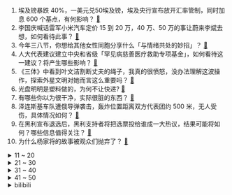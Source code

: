 1. 埃及镑暴跌 40%，一美元兑50埃及镑，埃及央行宣布放开汇率管制，同时加息 600 个基点，有何影响？ [:link:](https://www.zhihu.com/question/647445115)
2. 李国庆喊话雷军小米汽车定价 15 到 20 万，40 万、50 万的事让蔚来李斌去想，如何看待此事？ [:link:](https://www.zhihu.com/question/647458100)
3. 今年三八节，你想给其他女性同胞分享什么「与情绪共处的妙招」？ [:link:](https://www.zhihu.com/question/645945661)
4. 人大代表建议建立中央和省级「罕见病慈善医疗救助专项基金」，如何看待这一建议？将产生哪些影响？ [:link:](https://www.zhihu.com/question/647428526)
5. 《三体》中看到叶文洁割断丈夫的绳子，我真的很愤怒，没办法理解这波操作，探索外星文明对她而言这么重要吗？ [:link:](https://www.zhihu.com/question/636064479)
6. 光盘明明是塑料做的，为何不让快递? [:link:](https://www.zhihu.com/question/522656473)
7. 有哪些你以为很干净，实际很脏的东西？ [:link:](https://www.zhihu.com/question/617131433)
8. 泽连斯基车队遭俄导弹袭击，轰炸位置距离双方代表团约 500 米，无人受伤，具体情况如何？ [:link:](https://www.zhihu.com/question/647450231)
9. 在黑利宣布退选后，黑利支持者将把选票投给谁成一大热议，结果可能将如何？哪些信息值得关注？ [:link:](https://www.zhihu.com/question/647449801)
10. 为什么杨家将的故事被观众们抛弃了？ [:link:](https://www.zhihu.com/question/647151836)
<details>
<summary>11 ~ 20</summary>

11. 美联储主席鲍威尔称未来几个月仍有可能降息，前提是有进一步证据显示通胀回落，释放什么信号？ [:link:](https://www.zhihu.com/question/647439696)
12. 三八节公司让我福利二选一，「半天假」和「现金福利」，怎么选？ [:link:](https://www.zhihu.com/question/646986623)
13. 超长期特别国债主要投向公布，重点支持科技创新、城乡融合发展、粮食能源安全等领域，哪些信息值得关注？ [:link:](https://www.zhihu.com/question/647422172)
14. 成品的移动硬盘好用还是自己买个硬盘盒＋硬盘好用？ [:link:](https://www.zhihu.com/question/647107034)
15. 有哪些三八妇女节高级文案句子分享吗？ [:link:](https://www.zhihu.com/question/647152748)
16. 政协委员称「我认为至少在小学期间应该将课间休息改为三十分钟」，你支持吗？如何从孩子身心成长角度解读？ [:link:](https://www.zhihu.com/question/647457002)
17. 面对事业与家庭的平衡，女性应如何更好避免产生焦虑和抑郁等心理问题？ [:link:](https://www.zhihu.com/question/645945763)
18. 世界各地都有什么是以「花」为主要食材的美食？ [:link:](https://www.zhihu.com/question/645394205)
19. 蒋胜男表示「保险防诈、填表打卡等任务让基层教师疲惫不堪」，中小学老师工作现状如何？为何越来越累？ [:link:](https://www.zhihu.com/question/646603701)
20. 有没有一种咖啡，让你喝到后立马「精神了」？ [:link:](https://www.zhihu.com/question/645242918)
</details>
<details>
<summary>21 ~ 30</summary>

21. 天龙八部里，如果萧峰父子和慕容复父子以及鸠摩智在藏经阁真的打起来，会是谁厉害？ [:link:](https://www.zhihu.com/question/312055715)
22. 3.8 节想给妈妈买一套抗老护肤品，大家有哪些推荐？ [:link:](https://www.zhihu.com/question/647198763)
23. 请问自驾游后备箱放一个20L的汽油桶是否违法违规？ [:link:](https://www.zhihu.com/question/645927189)
24. 什么样的车能够给女生更多的安全感？ [:link:](https://www.zhihu.com/question/647305026)
25. 当大热「奶油风」装修走下神坛，自家装修选什么风格最耐看？ [:link:](https://www.zhihu.com/question/646518613)
26. 有没有人能提供一些减肥成功的经历？ [:link:](https://www.zhihu.com/question/639562603)
27. 如何评价《咒术回战》253话? [:link:](https://www.zhihu.com/question/647438487)
28. 作为女性，哪些时刻会让你觉得自己特别的出色？ [:link:](https://www.zhihu.com/question/647442639)
29. 如果孩子问你「地球有多美」，你会有哪些方法帮助他了解人类赖以生存的家？ [:link:](https://www.zhihu.com/question/645603913)
30. 都说能力重要，但为什么说学历越来越重要呢？ [:link:](https://www.zhihu.com/question/644470378)
</details>
<details>
<summary>31 ~ 40</summary>

31. 23-24 赛季 NBA快船 122:116 火箭，如何评价这场比赛？ [:link:](https://www.zhihu.com/question/647420615)
32. 哪些运动方式，让你有「立刻马上去做」的冲动？ [:link:](https://www.zhihu.com/question/647342863)
33. 有什么蔬菜可以直接当水果吃？ [:link:](https://www.zhihu.com/question/643098490)
34. 长途旅行油车和新能源汽车你会选哪款？ [:link:](https://www.zhihu.com/question/646652594)
35. 德军方「音频泄露事件」持续发酵，国防部用「 1234 」当密码，安全性遭质疑，会带来哪些影响？ [:link:](https://www.zhihu.com/question/647283571)
36. 为什么雷军选择造车而不是进军AI？ [:link:](https://www.zhihu.com/question/646883941)
37. 有哪些护肤品能够帮助改善熬夜造成的面色暗黄？ [:link:](https://www.zhihu.com/question/645051251)
38. 全国人大代表建议在每年学生的体检中增加抑郁症体检项目，具有哪些意义？ [:link:](https://www.zhihu.com/question/647460905)
39. 最高人民检察院：不得擅自对孕期女职工调岗降薪，保障女职工权益，如何看待此事？将带来哪些变化？ [:link:](https://www.zhihu.com/question/647446163)
40. 智能网联汽车产生数据安全风险，代表建议完善汽车数据产权立法，如何看待？汽车数据中个人信息如何界定？ [:link:](https://www.zhihu.com/question/647315917)
</details>
<details>
<summary>41 ~ 50</summary>

41. 政协委员：现在实行「全民免费医疗」不大可行，如何看待此事？实行免费医疗受哪些条件的制约？ [:link:](https://www.zhihu.com/question/647335529)
42. 微短剧市场火热，横店群演短缺，有人两个月工资翻 10 倍，入驻横店剧组同比增超 20%，透露哪些信息？ [:link:](https://www.zhihu.com/question/647422178)
43. 「敏感」有错吗？职场女性需要练就「钝感力」吗？ [:link:](https://www.zhihu.com/question/645935300)
44. 全国政协委员尹艳林表示城镇化率还有较大提升空间，住房刚性需求和改善性需求依然较大，哪些信息值得关注？ [:link:](https://www.zhihu.com/question/647428515)
45. 《周处除三害》中，陈桂林除掉了那些大恶人，为什么不可以将功抵过，不用死刑？ [:link:](https://www.zhihu.com/question/647078153)
46. 全国人大代表李君建议「加快短视频规范整治立法」，目前短视频存在哪些问题？ [:link:](https://www.zhihu.com/question/647420242)
47. 王毅表示「中方支持巴勒斯坦成联合国正式成员国」，此举具有哪些现实意义？哪些信息值得关注？ [:link:](https://www.zhihu.com/question/647430537)
48. 你有过被「网暴」的经历吗？当遭遇网暴，该怎样保护自己？ [:link:](https://www.zhihu.com/question/646639697)
49. 职场女性如何在工作中「妥善」管理自己的情绪？ [:link:](https://www.zhihu.com/question/645935265)
50. 「职场倦怠」不想上班的心达到顶峰，你会怎么办？ [:link:](https://www.zhihu.com/question/646595513)
</details><details>
<summary>bilibili</summary>

</details>